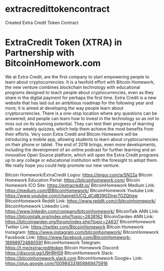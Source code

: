 # extracredittokencontract
Created Extra Credit Token Contract

# ExtraCredit Token (XTRA) in Partnership with BitcoinHomework.com

We at Extra Credit, are the first company to start empowering people to learn about cryptocurrencies. It is a twofold effort with Bitcoin Homework, the new venture combines blockchain technology with educational programs designed to teach people about cryptocurrencies, even as they share in the digital payment for perhaps the first time.
Extra Credit is a new website that has laid out an ambitious roadmap for the following year and more; it is aimed at developing the way people learn about cryptocurrencies. There is a one-stop location where any questions can be answered; and people can learn how to invest in the technology so as not to miss out on its stunning potential.
They can test their progress of learning with our weekly quizzes, which help them achieve the most benefits from their efforts.
Very soon Extra Credit and Bitcoin Homework will be introducing a mobile app, allowing students to learn about cryptocurrencies on their phone or tablet. The end of 2018 brings, even more developments, including the development of an online podcast for further learning and an innovative Open Source platform, which will open the Extra Credit programs up to any college or educational institution with the foresight to adopt them.
We really hope you could help promote our new venture.

Bitcoin Homework/ExtraCredit Logos: https://imgur.com/a/SN22a
Bitcoin Homework Education Portal: https://bitcoinhomework.com/
Bitcoin Homework ICO Site: https://extracredit.io/
BitcoinHomework Medium Link: https://medium.com/@BitcoinHomework/
BitcoinHomework Youtube Link: https://www.youtube.com/channel/UCQ_dCdB390Zlner7GZQtjqw
BitcoinHomework Reddit Link: https://www.reddit.com/r/bitcoinhomework/
BitcoinHomework LinkedIn Link: https://www.linkedin.com/company/bitcoinhomework/
BitcoinTalk ANN Link: https://bitcointalk.org/index.php?topic=2638162
BitcoinGarden ANN Link: https://bitcoingarden.org/forum/index.php?topic=24637
BitcoinHomework Twitter Link: https://twitter.com/BitcoinHomework
Bitcoin Homework Instagram: https://www.instagram.com/bitcoinhomework/
BitcoinHomework Facebook Link: https://www.facebook.com/BitcoinHomework-189989724880591
BitcoinHomework Telegram: https://t.me/extracredittoken
Bitcoin Homework Discord: https://discord.gg/U9HRHS9
BitcoinHomework Slack: https://bitcoinhomework.slack.com
BitcoinHomework Google+ Link: https://plus.google.com/100984331858869475916
